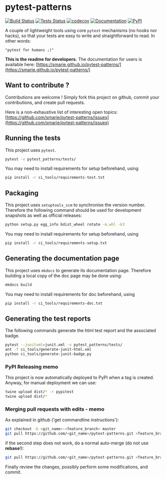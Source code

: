 # pytest-patterns

[![Build Status](https://travis-ci.org/smarie/pytest-patterns.svg?branch=master)](https://travis-ci.org/smarie/pytest-patterns) [![Tests Status](https://smarie.github.io/pytest-patterns/junit/junit-badge.svg?dummy=8484744)](https://smarie.github.io/pytest-patterns/junit/report.html) [![codecov](https://codecov.io/gh/smarie/pytest-patterns/branch/master/graph/badge.svg)](https://codecov.io/gh/smarie/pytest-patterns) [![Documentation](https://img.shields.io/badge/docs-latest-blue.svg)](https://smarie.github.io/pytest-patterns/) [![PyPI](https://img.shields.io/badge/PyPI-pytest_patterns-blue.svg)](https://pypi.python.org/pypi/pytest_patterns/)

A couple of lightweight tools using core `pytest` mechanisms (no hooks nor hacks), so that your tests are easy to write and straightforward to read. In other words:
 
    "pytest for humans ;)"

**This is the readme for developers.** The documentation for users is available here: [https://smarie.github.io/pytest-patterns/](https://smarie.github.io/pytest-patterns/)

## Want to contribute ?

Contributions are welcome ! Simply fork this project on github, commit your contributions, and create pull requests.

Here is a non-exhaustive list of interesting open topics: [https://github.com/smarie/pytest-patterns/issues](https://github.com/smarie/pytest-patterns/issues)

## Running the tests

This project uses `pytest`.

```bash
pytest -v pytest_patterns/tests/
```

You may need to install requirements for setup beforehand, using 

```bash
pip install -r ci_tools/requirements-test.txt
```

## Packaging

This project uses `setuptools_scm` to synchronise the version number. Therefore the following command should be used for development snapshots as well as official releases: 

```bash
python setup.py egg_info bdist_wheel rotate -m.whl -k3
```

You may need to install requirements for setup beforehand, using 

```bash
pip install -r ci_tools/requirements-setup.txt
```

## Generating the documentation page

This project uses `mkdocs` to generate its documentation page. Therefore building a local copy of the doc page may be done using:

```bash
mkdocs build
```

You may need to install requirements for doc beforehand, using 

```bash
pip install -r ci_tools/requirements-doc.txt
```

## Generating the test reports

The following commands generate the html test report and the associated badge. 

```bash
pytest --junitxml=junit.xml -v pytest_patterns/tests/
ant -f ci_tools/generate-junit-html.xml
python ci_tools/generate-junit-badge.py
```

### PyPI Releasing memo

This project is now automatically deployed to PyPI when a tag is created. Anyway, for manual deployment we can use:

```bash
twine upload dist/* -r pypitest
twine upload dist/*
```

### Merging pull requests with edits - memo

Ax explained in github ('get commandline instructions'):

```bash
git checkout -b <git_name>-<feature_branch> master
git pull https://github.com/<git_name>/pytest-patterns.git <feature_branch> --no-commit --ff-only
```

if the second step does not work, do a normal auto-merge (do not use **rebase**!):

```bash
git pull https://github.com/<git_name>/pytest-patterns.git <feature_branch> --no-commit
```

Finally review the changes, possibly perform some modifications, and commit.

